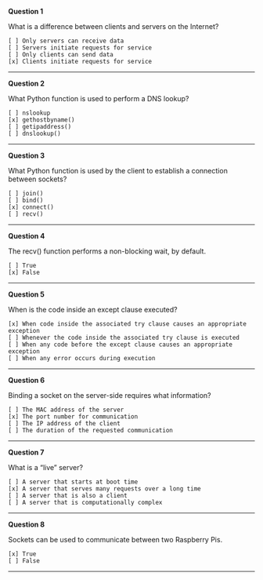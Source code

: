 **Question 1**

What is a difference between clients and servers on the Internet?

    [ ] Only servers can receive data
    [ ] Servers initiate requests for service
    [ ] Only clients can send data
    [x] Clients initiate requests for service

-------------------------------------------------------------------------------

**Question 2**

What Python function is used to perform a DNS lookup?

    [ ] nslookup
    [x] gethostbyname()
    [ ] getipaddress()
    [ ] dnslookup()

-------------------------------------------------------------------------------

**Question 3**

What Python function is used by the client to establish a connection between sockets?

    [ ] join()
    [ ] bind()
    [x] connect()
    [ ] recv()

-------------------------------------------------------------------------------

**Question 4**

The recv() function performs a non-blocking wait, by default.

    [ ] True
    [x] False

-------------------------------------------------------------------------------

**Question 5**

When is the code inside an except clause executed?

    [x] When code inside the associated try clause causes an appropriate exception
    [ ] Whenever the code inside the associated try clause is executed
    [ ] When any code before the except clause causes an appropriate exception
    [ ] When any error occurs during execution

-------------------------------------------------------------------------------

**Question 6**

Binding a socket on the server-side requires what information?

    [ ] The MAC address of the server
    [x] The port number for communication
    [ ] The IP address of the client
    [ ] The duration of the requested communication

-------------------------------------------------------------------------------

**Question 7**

What is a “live” server?

    [ ] A server that starts at boot time
    [x] A server that serves many requests over a long time
    [ ] A server that is also a client
    [ ] A server that is computationally complex

-------------------------------------------------------------------------------

**Question 8**

Sockets can be used to communicate between two Raspberry Pis.

    [x] True
    [ ] False

-------------------------------------------------------------------------------